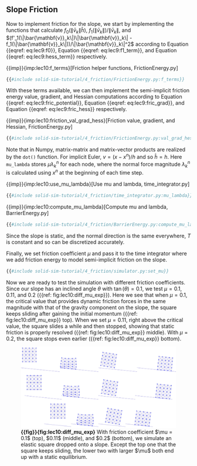 ## Slope Friction

Now to implement friction for the slope, we start by implementing the functions that calculate $f_0(\| \bar{v}_k \| \hat{h})$, $f_1(\| \bar{v}_k \|)/\| \bar{v}_k \|$, and $(f'_1(\|\bar{\mathbf{v}}_k\|)\|\bar{\mathbf{v}}_k\| - f_1(\|\bar{\mathbf{v}}_k\|))/\|\bar{\mathbf{v}}_k\|^2$ according to Equation {{eqref: eq:lec9:f0}}, Equation {{eqref: eq:lec9:f1_term}}, and Equation {{eqref: eq:lec9:hess_term}} respectively.

{{imp}}{imp:lec10:f_terms}[Friction helper functions, FrictionEnergy.py]
```python
{{#include solid-sim-tutorial/4_friction/FrictionEnergy.py:f_terms}}
```

With these terms available, we can then implement the semi-implicit friction energy value, gradient, and Hessian computations according to Equation {{eqref: eq:lec9:fric_potential}}, Equation {{eqref: eq:lec9:fric_grad}}, and Equation {{eqref: eq:lec9:fric_hess}} respectively.

{{imp}}{imp:lec10:friction_val_grad_hess}[Friction value, gradient, and Hessian, FrictionEnergy.py]
```python
{{#include solid-sim-tutorial/4_friction/FrictionEnergy.py:val_grad_hess}}
```

Note that in Numpy, matrix-matrix and matrix-vector products are realized by the `dot()` function.
For implicit Euler, $v = (x - x^n) / h$ and so $\hat{h}= h$.
Here `mu_lambda` stores $\mu \lambda_k^n$ for each node, where the normal force magnitude $\lambda_k^n$ is calculated using $x^n$ at the beginning of each time step.

{{imp}}{imp:lec10:use_mu_lambda}[Use mu and lambda, time_integrator.py]
```python
{{#include solid-sim-tutorial/4_friction/time_integrator.py:mu_lambda}}
```

{{imp}}{imp:lec10:compute_mu_lambda}[Compute mu and lambda, BarrierEnergy.py]
```python
{{#include solid-sim-tutorial/4_friction/BarrierEnergy.py:compute_mu_lambda}}
```

Since the slope is static, and the normal direction is the same everywhere, $T$ is constant and so can be discretized accurately.

Finally, we set friction coefficient $\mu$ and pass it to the time integrator where we add friction energy to model semi-implicit friction on the slope.

```python
{{#include solid-sim-tutorial/4_friction/simulator.py:set_mu}}
```

Now we are ready to test the simulation with different friction coefficients. Since our slope has an inclined angle $\theta$ with $\tan(\theta) = 0.1$, we test $\mu=0.1$, $0.11$, and $0.2$ ({{ref: fig:lec10:diff_mu_exp}}). Here we see that when $\mu=0.1$, the critical value that provides dynamic friction forces in the same magnitude with that of the gravity component on the slope, the square keeps sliding after gaining the initial momentum ({{ref: fig:lec10:diff_mu_exp}} top). When we set $\mu=0.11$, right above the critical value, the square slides a while and then stopped, showing that static friction is properly resolved ({{ref: fig:lec10:diff_mu_exp}} middle). With $\mu=0.2$, the square stops even earlier ({{ref: fig:lec10:diff_mu_exp}} bottom).

<figure>
    <center>
    <img src="img/lec10/diff_mu_exp.jpg">
    </center>
    <figcaption><b>{{fig}}{fig:lec10:diff_mu_exp}</b> With friction coefficient $\mu = 0.1$ (top), $0.11$ (middle), and $0.2$ (bottom), we simulate an elastic square dropped onto a slope. Except the top one that the square keeps sliding, the lower two with larger $\mu$ both end up with a static equilibrium. </figcaption>
</figure>